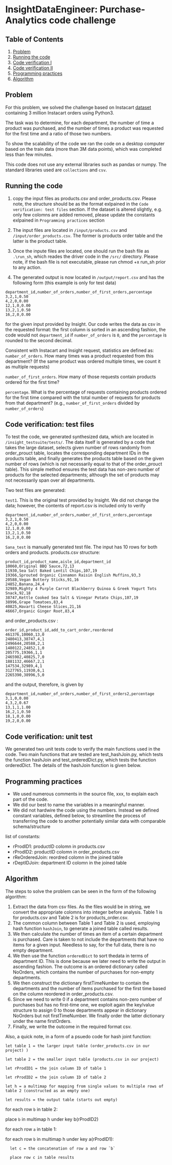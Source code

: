 # InsightDataEngineer: Purchase-Analytics code challenge

## Table of Contents
1. [Problem](README.md#problem)
1. [Running the code](README.md#running-the-code)
1. [Code verification I](README.md#Code-verification:-test-files)
1. [Code verification II](README.md#Code-verification:-unit-test)
1. [Programming practices](README.md#Programming-practices)
1. [Algorithm](README.md#algorithm)

## Problem

For this problem, we solved the challenge based on Instacart [dataset](https://www.instacart.com/datasets/grocery-shopping-2017) containing 3 million Instacart orders using Python3.
 

The task was to determine, for each department, the number of time a product was purchased, and the number of times a product was requested for the first time and a ratio of those two numbers.

To show the scalability of the code we ran the code on a desktop computer based on the train data (more than 3M data points), which was completed less than few minutes. 

This code does not use any external libraries such as pandas or numpy. The standard libraries used are `collections` and `csv`.

## Running the code

1. copy the input files as products.csv and order_products.csv. Please note, the structure should be as the format exlpained in the `Code verification: test files` section. If the dataset is altered slightly, e.g. only few colomns are added removed, please update the constants exlpained in `Programming practices` section

2. The input files are located in `/input/products.csv` and `/input/order_products.csv`. The former is products order table and the latter is the product table.

3. Once the inpute files are located, one should run the bash file as `.\run_sh`, which reades the driver code in the `/src/` directory. Please note, if the bash file is not executable, please run chmod +x run_sh prior to any action.

4. The generated output is now located in `/output/report.csv`  and has the following form (this example is only for test data)

```
department_id,number_of_orders,number_of_first_orders,percentage
3,2,1,0.50
4,2,0,0.00
12,1,0,0.00
13,2,1,0.50
16,2,0,0.00
```
for the given input provided by Insight. Our code writes the data as csv in the requested format: the first column is sorted in an ascending fashion, the code would not `department_id` if `number_of_orders` is `0`, and the `percentage` is rounded to the second decimal.

Consistent with Instacart and Insight request, statistics are defined as:
`number_of_orders`. How many times was a product requested from this department? (If the same product was ordered multiple times, we count it as multiple requests)

`number_of_first_orders`. How many of those requests contain products ordered for the first time?

`percentage`. What is the percentage of requests containing products ordered for the first time compared with the total number of requests for products from that department? (e.g., `number_of_first_orders` divided by `number_of_orders`)

## Code verification: test files

To test the code, we generated synthesized data, which are located in `/insight_testsuite/tests/`. The data itself is generated by a code that takes the large dataset, selects given number of rows randomly from order_prouct table, locates the corresponding department IDs in the products table, and finally generates the products table based on the given number of rows (which is not necessarily equal to that of the order_prouct table). This simple method ensures the test data has non-zero number of products for the selected departments; although the set of products may not necessarily span over all departments. 

Two test files are generated:

`test1`. This is the original test provided by Insight. We did not change the data; however, the contents of report.csv is included only to verify

```
department_id,number_of_orders,number_of_first_orders,percentage
3,2,1,0.50
4,2,0,0.00
12,1,0,0.00
13,2,1,0.50
16,2,0,0.00
```

`Sana_test` is manually generated test file. The input has 10 rows for both orders and products.
products.csv structure:

```
product_id,product_name,aisle_id,department_id
10060,Original BBQ Sauce,72,13
11930,Sea Salt Baked Lentil Chips,107,19
19366,Sprouted Organic Cinnamon Raisin English Muffins,93,3
20588,Vegan Buttery Sticks,91,16
24852,Banana,24,4
32989,Mighty 4 Purple Carrot Blackberry Quinoa & Greek Yogurt Tots Snack,92,18
38747,Kettle Cooked Sea Salt & Vinegar Potato Chips,107,19
38996,Grape Tomatoes,83,4
40825,Havarti Cheese Slices,21,16
46667,Organic Ginger Root,83,4
```
and order_products.csv :

```
order_id,product_id,add_to_cart_order,reordered
461376,10060,13,0
2480413,38747,4,1
2496644,20588,2,1
1480122,24852,1,0
205775,19366,1,1
2465982,40825,7,0
1881132,46667,2,1
147534,32989,4,1
3127765,11930,6,1
2265390,38996,5,0
```

and the output, therefore, is given by

```
department_id,number_of_orders,number_of_first_orders2,percentage
3,1,0,0.00
4,3,2,0.67
13,1,1,1.00
16,2,1,0.50
18,1,0,0.00
19,2,0,0.00
```



## Code verification: unit test

We generated two unit tests code to verify the main functions used in the code. Two main functions that are tested are test_hashJoin.py, which tests the function hashJoin and test_orderedDict.py, which tests the function orderedDict. The details of the hashJoin function is given below.

##  Programming practices

* We used numerous comments in the source file, xxx, to explain each part of the code. 
* We did our best to name the variables in a meaningful manner.
* We did not hardwire the code using the numbers. Instead we defined constant variables, defined below, to streamline the process of transferring the code to another potentially similar data with comparable schema/structure

 list of constants:
 
 * rProdID1: productID colomn in products.csv
 * rProdID2: productID colomn in order_products.csv
 * rReOrderedJoin: reordred colomn in the joined table
 * rDeptIDJoin: department ID colomn in the joined table


## Algorithm

The steps to solve the problem can be seen in the form of the following algorithm:

1. Extract the data from csv files. As the files would be in string, we convert the appropriate colomns into integer before analysis. Table 1 is for products.csv and Table 2 is for products_order.csv.
2. The common column between Table 1 and Table 2 is used, employing hash function `hashJoin`, to generate a joined table called results.
3. We then calculate the number of times an item of a certain department is purchased. Care is taken to not include the departments that have no items for a given input. Needless to say, for the full data, there is no empty department.
4. We then use the function `orderedDict` to sort thedata in terms of department ID. This is done because we later need to write the output in ascending fashion. The outcome is an ordered dictionary called NoOrders, which contains the number of purchases for non-empty departments.
5. We then construct the dictionary firstTimeNumber to contain the departments and the number of items purchased for the first time based on the column reordered in order_products.csv. 
6. Since we need to write 0 if a department contains non-zero number of purchases but has no first-time one, we exploit again the key/value structure to assign 0 to those departments appear in dictionary NoOrders but not firstTimeNumber. We finally order the latter dictionary under the name firstOrders. 
7. Finally, we write the outcome in the required format csv.

Also, a quick note, in a form of a psuedo code for hash joint function:

`let table 1 = the larger input table (order_products.csv in our project) )`

`let table 2 = the smaller input table (products.csv in our project)`

`let rProdID1 = the join column ID of table 1`

`let rProdID2 = the join column ID of table 2`

`let h = a multimap for mapping from single values to multiple rows of table 2 (constructed as an empty one)`

`let results = the output table (starts out empty)`

for each row `b` in table 2:

   place `b` in multimap h under key b(rProdID2)

for each row `a` in table 1:

   for each row `b` in multimap h under key a(rProdID1):
   
      let c = the concatenation of row a and row `b`
      
      place row c in table results


